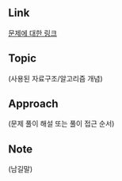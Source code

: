 ## Link
[문제에 대한 링크](https://leetcode.com/problems/validate-binary-search-tree/description/)

## Topic
(사용된 자료구조/알고리즘 개념) 

## Approach
(문제 풀이 해설 또는 풀이 접근 순서) 

## Note
(남길말)
